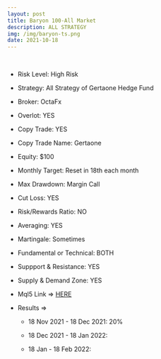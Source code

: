 ```yaml
---
layout: post
title: Baryon 100-All Market
description: ALL STRATEGY
img: /img/baryon-ts.png
date: 2021-10-18
---
```





<Br>
   
* Risk Level: High Risk
* Strategy: All Strategy of Gertaone Hedge Fund
* Broker: OctaFx
* Overlot: YES
* Copy Trade: YES
* Copy Trade Name: Gertaone
* Equity: $100
* Monthly Target: Reset in 18th each month
* Max Drawdown: Margin Call 
* Cut Loss: YES
* Risk/Rewards Ratio: NO
* Averaging: YES
* Martingale: Sometimes
* Fundamental or Technical: BOTH
* Suppport & Resistance: YES
* Supply & Demand Zone: YES
* Mql5 Link => [HERE](https://www.mql5.com/en/signals/1287647?source=Site+Profile)
* Results => 
   
     * 18 Nov 2021 - 18 Dec 2021: 20%
   
     * 18 Dec 2021 - 18 Jan 2022: 
   
     * 18 Jan - 18 Feb 2022: 


  
  



